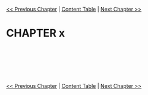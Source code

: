 [<< Previous Chapter](Csharp_v8-8.md) | [Content Table](../Csharp) | [Next Chapter >>](Csharp_v8-10.md)


CHAPTER x
===


```c#

```

```c#

```

```c#

```

```c#

```

```c#

```

```c#

```

```c#

```
[<< Previous Chapter](Csharp_v8-8.md) | [Content Table](../Csharp) | [Next Chapter >>](Csharp_v8-10.md)

